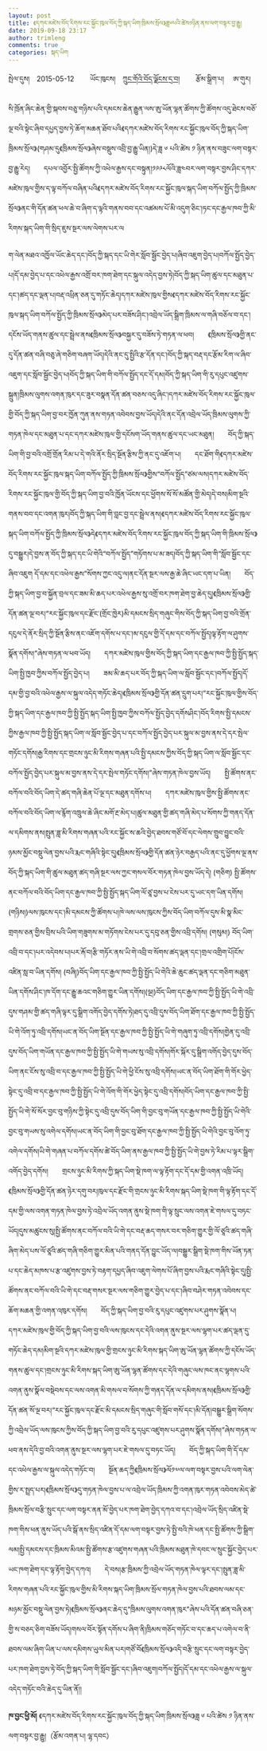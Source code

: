 ```yaml
---
layout: post
title: 《དཀར་མཛེས་བོད་རིགས་རང་སྐྱོང་ཁུལ་བོད་ཀྱི་སྐད་ཡིག་ཁྲིམས་སྲོལ》ཟླ༦པའི་ཚེས༡ཉིན་ནས་ལག་བསྟར་བྱ་རྒྱུ།
date: 2019-09-18 23:17
author: trimleng
comments: true
categories: སྐད་ཡིག
---
```

<!-- wp:paragraph -->
<p>

སྤེལ་དུས།　2015-05-12　　 ཡོང་ཁུངས།　<a href="http://tb.tibet.cn/">ཀྲུང་གོའི་བོད་ལྗོངས་དྲ་བ།</a>　　 རྩོམ་སྒྲིག་པ། 　ཨ་གུར། 　<br>སི་ཁྲོན་ཞིང་ཆེན་གྱི་སྐབས་བཅུ་གཉིས་པའི་དམངས་ཆེན་རྒྱུན་ལས་ཨུ་ཡོན་ལྷན་ཚོགས་ཀྱི་ཚོགས་འདུ་ཐེངས་བཅོ་ལྔ་བའི་སྟེང་ཞིབ་དཔྱད་བྱས་ཏེ་ཆོག་མཆན་ཐོབ་པའི《དཀར་མཛེས་བོད་རིགས་རང་སྐྱོང་ཁུལ་བོད་ཀྱི་སྐད་ཡིག་ཁྲིམས་སྲོལ》(གཤམ་དུ《ཁྲིམས་སྲོལ》ཞེས་བསྡུས་འབྲི་བྱ་རྒྱུ་ཡིན།)དེ་ཟླ ༦ པའི་ཚེས ༡ ཉིན་ནས་བཟུང་ལག་བསྟར་བྱ་རྒྱུ་རེད།　　དཔལ་འབྱོར་སྤྱི་ཚོགས་ཀྱི་འཕེལ་རྒྱས་དང་བསྟུན།༡༩༩༨ལོའི་ཟླ༤བར་ལག་བསྟར་བྱས་ཤིང་དཀར་མཛེས་ཁུལ་གྱིས་ད་ལྟ་བཀོལ་བཞིན་པའི《དཀར་མཛེས་བོད་རིགས་རང་སྐྱོང་ཁུལ་སྐད་ཡིག་བཀོལ་སྤྱོད་ཀྱི་ཁྲིམས་སྲོལ》ནང་གི་དོན་ཚན་ཕལ་ཆེ་བ་ཞིག་ད་ལྟའི་གནས་བབ་དང་འཚམས་པོ་མི་འདུག་ཅིང་།ཏང་དང་རྒྱལ་ཁབ་ཀྱི་མི་རིགས་སྐད་ཡིག་གི་སྲིད་ཇུས་སྔར་ལས་ལེགས་པར་ལ</p>
<!-- /wp:paragraph -->

<!-- wp:more -->
<!--more-->
<!-- /wp:more -->

<!-- wp:paragraph -->
<p>ག་ལེན་མཐའ་འཁྱོལ་ཡོང་ཆེད་དང་།བོད་ཀྱི་སྐད་དང་ཡི་གེར་སློབ་སྦྱོང་བྱེད་པ།ཞིབ་འཇུག་བྱེད་པ།བཀོལ་སྤྱོད་བྱེད་པ།དོ་དམ་བྱེད་པ་དང་འཕེལ་རྒྱས་འགྲོ་བར་ཁག་ཐེག་དང་སྐུལ་འདེད་བྱས་ཏེ།བོད་ཀྱི་སྐད་ཡིག་ཚུལ་དང་མཐུན་པ་དང་།ཚད་དང་ལྡན་པ།བརྡ་འཕྲིན་ཅན་དུ་གཏོང་ཆེད།དཀར་མཛེས་ཁུལ་གྱིས《དཀར་མཛེས་བོད་རིགས་རང་སྐྱོང་ཁུལ་སྐད་ཡིག་བཀོལ་སྤྱོད་ཀྱི་ཁྲིམས་སྲོལ》མེད་པར་བཟོས་ཤིང་།འབྲེལ་ཡོད་སྒྲིག་ཁྲིམས་ལ་གཞི་བཅོལ་བ་དང་།དངོས་ཡོད་གནས་ཚུལ་དང་སྦྲེལ་ནས《ཁྲིམས་སྲོལ》བསྐྱར་དུ་བཟོས་ཏེ་གཏན་ལ་ཕབ།　　《ཁྲིམས་སྲོལ》གྱི་ནང་དུ་དོན་ཚན་བཞི་བཅུ་ཞེ་གཅིག་བཞག་ཡོད།དེའི་ནང་དུ་སྤྱིའི་རྩ་དོན་དང་།བོད་ཀྱི་སྐད་བརྡ་དང་རྩོམ་རིག་ལ་ཞིབ་འཇུག་དང་སློབ་སྦྱོང་བྱེད་པ།བོད་ཀྱི་སྐད་ཡིག་གི་བཀོལ་སྤྱོད་དང་དོ་དམ།བོད་ཀྱི་སྐད་ཡིག་གི་རུ་དཔུང་འཛུགས་སྐྲུན།ཁྲིམས་ལུགས་འགན་ཁུར་དང་ཟུར་བསྣན་དོན་ཚན་བཅས་འདུ་ཞིང་།དཀར་མཛེས་བོད་རིགས་རང་སྐྱོང་ཁུལ་གྱི་བོད་ཀྱི་སྐད་ཡིག་བྱ་བར་ཁྱོན་ཀུན་ནས་གཏན་འབེབས་བྱས་ཡོད།དེའི་ནང་དོན་འབྲེལ་ཡོད་ཁྲིམས་ལུགས་ཀྱི་གཏན་ཁེལ་དང་མཐུན་པ་དང་དཀར་མཛེས་ཁུལ་གྱི་དངོསག་ཡོད་གནས་ཚུལ་དང་ཡང་མཐུན།　　བོད་ཀྱི་སྐད་ཡིག་གི་བྱ་བའི་འགྲོ་གྲོན་རིམ་པ་དེ་གའི་ནོར་སྲིད་སྔོན་རྩིས་ཀྱི་ནང་དུ་འཇོག་པ།　　དང་ཐོག་གི《དཀར་མཛེས་བོད་རིགས་རང་སྐྱོང་ཁུལ་སྐད་ཡིག་བཀོལ་སྤྱོད་ཀྱི་ཁྲིམས་སྲོལ》གྱིས“བཀོལ་སྤྱོད”ཙམ་ལས།དཀར་མཛེས་བོད་རིགས་རང་སྐྱོང་ཁུལ་གྱི་བོད་ཀྱི་སྐད་ཡིག་བྱ་བའི་ཁྱོན་ཡོངས་དང་ཕྱོགས་སོ་སོ་མཚོན་གྱི་མེད།དེ་བས།མིག་སྔའི་གནས་བབ་དང་འགན་ཁུར།བོད་ཀྱི་སྐད་ཡིག་གི་བླང་བྱ་དང་སྦྲེལ་ནས།《དཀར་མཛེས་བོད་རིགས་རང་སྐྱོང་ཁུལ་སྐད་ཡིག་བཀོལ་སྤྱོད་ཀྱི་ཁྲིམས་སྲོལ》དེ《དཀར་མཛེས་བོད་རིགས་རང་སྐྱོང་ཁུལ་བོད་ཀྱི་སྐད་ཡིག་གི་ཁྲིམས་སྲོལ》དུ་བསྒྱུར།དེ་བྱས་ན་བོད་ཀྱི་སྐད་དང་ཡི་གེའི“བཀོལ་སྤྱོད”གཏོགས་པ་མ་ཟད།བོད་ཀྱི་སྐད་ཡིག་གི“སློབ་སྦྱོང་དང་ཞིབ་འཇུག དོ་དམ་དང་འཕེལ་རྒྱས”སོགས་ཀྱང་འདུ་ལ།ནང་དོན་སྔར་ལས་རྒྱ་ཆེ་ཞིང་ཡང་དག་པ་ཡིན།　　བོད་ཀྱི་སྐད་ཡིག་བྱ་བ་སྐྱོན་བྲལ་དང་ཟམ་མི་ཆད་པར་འཕེལ་རྒྱས་སུ་འགྲོ་བར་ཁག་ཐེག་བྱ་ཆེད་དུ།《ཁྲིམས་སྲོལ》གྱི་དོན་ཚན་ལྔ་བར།“རང་སྐྱོང་ཁུལ་དང་རྫོང་(གྲོང་ཁྱེར)མི་དམངས་སྲིད་གཞུང་གིས་བོད་ཀྱི་སྐད་ཡིག་བྱ་བའི་གྲོན་དངུལ་དེ་ནོར་སྲིད་ཀྱི་སྔོན་རྩིས་ནང་འཇོག་དགོས་པ་དང་།མ་དངུལ་གྱི་དོ་དམ་དང་བཀོལ་སྤྱོད།ལྟ་རྟོག་ལ་ཤུགས་སྣོན་དགོས།”ཞེས་གཏན་ལ་ཕབ་ཡོད།　　དཀར་མཛེས་ཁུལ་གྱིས་བོད་ཀྱི་སྐད་ཡིག་དང་རྒྱལ་ཁབ་ཀྱི་སྤྱི་སྤྱོད་སྐད་ཡིག་སྤྱི་ཁྱབ་ཀྱིས་བཀོལ་སྤྱོད་བྱེད་པ།　　ཟམ་མི་ཆད་པར་བོད་ཀྱི་སྐད་ཡིག་ལ་སློབ་སྦྱོང་དང་།བཀོལ་སྤྱོད།དོ་དམ་གྱི་བྱ་བའི་འཕེལ་རྒྱས་ལ་སྐུལ་འདེད་གཏོང་ཆེད།《ཁྲིམས་སྲོལ》གྱི་དོན་ཚན་དྲུག་པར།“རང་སྐྱོང་ཁུལ་གྱིས་བོད་ཀྱི་སྐད་ཡིག་དང་རྒྱལ་ཁབ་ཀྱི་སྤྱི་སྤྱོད་སྐད་ཡིག་སྤྱི་ཁྱབ་ཀྱིས་བཀོལ་སྤྱོད་བྱེད་དགོསཤིང་།བོད་རིགས་སྤྱི་དམངས་ཀྱིས་རྒྱལ་ཁབ་ཀྱི་སྤྱི་སྤྱོད་སྐད་ཡིག་ལ་སློབ་སྦྱོང་བྱེད་པ་དང་བཀོལ་སྤྱོད་བྱེད་པར་སྐུལ་མ་བྱས་ནས་དེ་དར་སྤེལ་གཏོང་དགོས།རྒྱ་རིགས་དང་གྲངས་ཉུང་མི་རིགས་གཞན་པའི་སྤྱི་དམངས་ཀྱིས་བོད་ཀྱི་སྐད་ཡིག་ལ་སློབ་སྦྱོང་དང་བཀོལ་སྤྱོད་བྱེད་པར་སྐུལ་མ་བྱས་ནས་དེ་དར་སྤེལ་གཏོང་དགོས།”ཞེས་གཏན་ཁེལ་བྱས་ཡོད།　　སྤྱི་ཚོགས་ནང་བཀོལ་བའི་བོད་ཡིག་དེ་ཚད་གཞི་ཆེན་པོ་ལྔ་དང་མཐུན་དགོས་པ།　　དཀར་མཛེས་ཁུལ་གྱིས་སྤྱི་ཚོགས་ནང་བཀོལ་བའི་བོད་ཡིག་ལ་རྙོག་འཁྲུལ་ཆེ་ཞིང་མགོ་རྔ་མེད་པ།ཚུལ་མཐུན་གྱི་ཚད་གཞི་མེད་པ་སོགས་ཀྱི་གནད་དོན་ལ་དམིགས་ནས།སྤུན་ཟླ་མི་རིགས་གཞན་པའི་རང་སྐྱོང་ས་ཆའི་བྱེད་ཐབས་གཙོ་བོ་དང་ལེགས་གྲུབ་བྱུང་བའི་ཉམས་མྱོང་བསྡུ་ལེན་བྱས་པའི་རྨང་གཞིའི་སྟེང་དུ།《ཁྲིམས་སྲོལ》གྱི་དོན་ཚན་ཉེར་བརྒྱད་པའི་ནང་དུ་ཕྱོགས་ལྔ་ནས་བོད་ཀྱི་སྐད་ཡིག་གི་ཚུལ་མཐུན་ཚད་གཞི་སྔར་ལས་ཀྱང་གསལ་བོར་གཏན་ཁེལ་བྱས་ཡོད་དེ། (གཅིག) སྤྱི་ཚོགས་ནང་བཀོལ་བའི་བོད་ཡིག་དང་རྒྱལ་ཁབ་ཀྱི་སྤྱི་སྤྱོད་སྐད་ཡིག་ལོ་ཙཱ་བྱས་པ་ངེས་པར་དུ་ཡང་དག་ཡིན་དགོས། (གཉིས།)ལས་ཁུངས་དང་།མི་དམངས་ཀྱི་ཚོགས་པ།ཁེ་ལས་ལས་ཁུངས་ཀྱིས་བོད་ཡིག་བཀོལ་དུས་མི་སྣ་མིང་གྲགས་ཅན་གྱིས་བྲིས་པའི་ཡིག་གཟུགས་མ་གཏོགས་ངེས་པར་དུ་དབུ་ཅན་གྱིས་འབྲི་དགོས། (གསུམ།) བོད་ཡིག་འབྲི་བ་དང་།པར་འདེབས་པ།པར་རྐོ་བ།རྩི་གཏོར་ནས་ཡི་གེ་འབྲི་བ་སོགས་ཚད་ལྡན་དང་།གྲལ་འགྲིག་པོ།ངོས་འཛིན་སླ་བ་ཡིན་དགོས། (བཞི།)བོད་ཡིག་དང་རྒྱལ་ཁབ་ཀྱི་སྤྱི་སྤྱོད་ཡི་གེའི་ཆེ་ཆུང་ཚད་ལྡན་དང་གཅིག་མཐུན་ཡིན་དགོས་ཤིང་།ཁ་དོག་དང་རྒྱུ་ཆའང་གཅིག་གྱུར་ཡིན་དགོས།(ལྔ།)བོད་ཡིག་དང་རྒྱལ་ཁབ་ཀྱི་སྤྱི་སྤྱོད་ཡི་གེ་འབྲི་དུས་གཤམ་གྱི་ཚད་གཞི་ལྟར་དུ་སྒྲིག་འགོད་བྱེད་དགོས་ཏེ།ཐད་དུ་འབྲི་དུས་བོད་ཡིག་ཐོག་དང་རྒྱལ་ཁབ་ཀྱི་སྤྱི་སྤྱོད་ཡི་གེ་འོག་ཏུ་འབྲི་དགོས།ཡང་ན་བོད་ཡིག་སྔོན་དང་རྒྱལ་ཁབ་ཀྱི་སྤྱི་སྤྱོད་ཡི་གེ་གཞུག་ཏུ་འབྲི་དགོས།གྱེན་དུ་འབྲི་དུས་བོད་ཡིག་གཡོན་དང་རྒྱལ་ཁབ་ཀྱི་སྤྱི་སྤྱོད་ཡི་གེ་གཡས་སུ་འབྲི་དགོས།གོར་སྐོར་དུ་སྒྲིག་འགོད་བྱེད་དུས་བོད་ཡིག་ནང་ངོས་སུ་འབྲི་བ་དང་རྒྱལ་ཁབ་ཀྱི་སྤྱི་སྤྱོད་ཡི་གེ་ཕྱི་ངོས་སུ་འབྲི་དགོས།ཡང་ན་བོད་ཡིག་ཐོག་གི་གོར་ཕྱེད་སྟེང་དུ་འབྲི་བ་དང་རྒྱལ་ཁབ་ཀྱི་སྤྱི་སྤྱོད་ཡི་གེ་འོག་གི་གོར་ཕྱེད་སྟེང་དུ་འབྲི་དགོས།བོད་ཡིག་དང་རྒྱལ་ཁབ་ཀྱི་སྤྱི་སྤྱོད་ཡི་གེ་སོ་སོར་བྱང་བུ་གཉིས་ཀྱི་སྟེང་དུ་འབྲི་དུས་བོད་ཡིག་གི་བྱང་བུ་གཡོན་དང་རྒྱལ་ཁབ་ཀྱི་སྤྱི་སྤྱོད་ཡི་གེའི་བྱང་བུ་གཡས་སུ་འགེལ་དགོས།ཡང་ན་བོད་ཡིག་གི་བྱང་བུ་ཐོག་དང་རྒྱལ་ཁབ་ཀྱི་སྤྱི་སྤྱོད་ཡི་གེའི་བྱང་བུ་འོག་ཏུ་འགེལ་དགོས།ཡི་གེ་གཞན་པ་བཀོལ་དགོས་ཚེ་བོད་ཡིག་ནས་རྒྱལ་ཁབ་ཀྱི་སྤྱི་སྤྱོད་ཡི་གེ་བྱས་ཏེ་རིམ་པ་ལྟར་སྒྲིག་འགོད་བྱེད་དགོས།　　གྲངས་ཉུང་མི་རིགས་ཀྱི་སྐད་ཡིག་སྡེ་ཁག་ལ་ལྟ་རྟོག་དང་དོ་དམ་གྱི་འགན་འཁྲི་ཡོད།　　《ཁྲིམས་སྲོལ》གྱི་དོན་ཚན་ཉེར་དགུ་བར།ཁུལ་དང་རྫོང་གི་གྲངས་ཉུང་མི་རིགས་སྐད་ཡིག་སྡེ་ཁག་གི་ལྟ་རྟོག་དང་དོ་དམ་གྱི་ལས་འགན་གཏན་ཁེལ་བྱས་ཏེ་འབྲེལ་ཡོད་འགན་ནུས་སྡེ་ཁག་གི་ལྟ་སྲུང་ལས་འགན་ཇེ་གསལ་དུ་བཏང་ཡོད།དུས་མཚུངས་སུ།སྤྱི་ཚོགས་ནང་བཀོལ་བའི་ཡི་གེ་དང་བརྡ་ཆད་གསར་བར་གཅིག་གྱུར་གྱི་ལོ་ཙཱའི་ཚད་གཞི་ཞིག་མེད་པས་ལོ་ཙཱའི་ཚད་གཞི་གཅིག་གྱུར་མིན་པའི་གནད་དོན་བྱུང་ཡོད་ལ།བསྒྱུར་སྒྲིག་སྡེ་ཁག་གིས་ཡོན་ཏན་པ་དང་ཆེད་མཁས་པ་རྩ་འཛུགས་བྱས་ཏེ་བརྟག་དཔྱད་ཞིབ་འཇུག་ལེགས་པོ་ཞིག་བྱས་པའི་རྨང་གཞིའི་སྟེང་དུ།སྤྱི་ཚོགས་ནང་བཀོལ་བའི་ཡི་གེ་དང་བརྡ་གསར་སྔར་ལས་གཅིག་གྱུར་བྱེད་པ་དང་།ཞིབ་བཤེར་གཏན་འབེབས་དང་ཆོག་མཆན་གྱི་འགན་འཁུར་དགོས།　　བོད་ཀྱི་སྐད་ཡིག་བྱ་བའི་རུ་དཔུང་འཛུགས་པར་ཤུགས་སྣོན་པ།　　དཀར་མཛེས་ཁུལ་གྱི་བོད་ཀྱི་སྐད་ཡིག་བྱ་བའི་ལས་ཁུངས་དང་དེའི་འགན་ནུས་སྔར་ལས་ལྷག་པར་ཚད་ལྡན་དུ་གཏོང་ཆེད་དམ།མིག་སྔའི་དཀར་མཛེས་ཁུལ་གྱི་གྲངས་ཉུང་མི་རིགས་སྐད་ཡིག་ཨུ་ཡོན་ལྷན་ཚོགས་ཀྱི་དངོས་ཡོད་གནས་ཚུལ་དང་།གྲངས་ཉུང་མི་རིགས་སྐད་ཡིག་ཨུ་ཡོན་ལྷན་ཚོགས་དང་དེའི་གཞུང་ལས་ཁང་ནང་ལྷགས་པའི་འགན་ནུས་སྣོལ་བསྡེབས་དང་ལས་འགན་མི་གསལ་བ་སོགས་ཀྱི་གནད་དོན་ལ་དམིགས་ནས།《ཁྲིམས་སྲོལ》གྱི་དོན་ཚན་སོ་ལྔ་བར།“རང་སྐྱོང་ཁུལ་དང་རྫོང་མི་དམངས་སྲིད་གཞུང་གི་སློབ་གསོ་དང་།མི་དོན།བསྒྱུར་སྒྲིག་སོགས་ཀྱི་འབྲེལ་ཡོད་ལས་ཁུངས་ཀྱིས་བོད་ཀྱི་སྐད་ཡིག་བྱ་བའི་རུ་དཔུང་འཛུགས་པར་ཤུགས་སྣོན་དགོས།”ཞེས་གཏན་ལ་ཕབ་ནས་དེའི་བྱ་བའི་འགན་ནུས་སྔར་ལས་ལྷག་པར་ཇེ་གསལ་དུ་བཏང་ཡོད།　　བོད་ཀྱི་སྐད་ཡིག་གི་དོ་དམ་དང་འཕེལ་རྒྱས་ལ་སྐུལ་འདེད་གཏོང་བ།　　སྔོན་ཆད་ཀྱི《ཁྲིམས་སྲོལ》ལོ༡༧ལ་ལག་བསྟར་བྱས་པའི་ལག་ལེན་གྱིས་ར་སྤྲད་པར།《ཁྲིམས་སྲོལ》དུ་གཏན་ཁེལ་བྱས་པ་ལ་འབྲེལ་ཡོད་ཁྲིམས་ཀྱི་འགན་ཁུར་གཏན་འབེབས་མེད་ཚེ་ཁྲིམས་སྲོལ་བརྩི་སྲུང་དང་ལག་བསྟར་ནན་མོ་བྱེད་པར་ཁག་ཐེག་བྱེད་དཀའ་བ་དང་།འབྲེལ་ཡོད་སྲིད་འཛིན་སྡེ་ཁག་གིས་ཕན་ནུས་ཡོད་པའི་སྒོ་ནས་སྲིད་འཛིན་དོ་དམ་ལག་བསྟར་བྱས་ཏེ་སྤྱི་བའི་ཁེ་ཕན་དང་སྤྱི་ཚོགས་ཀྱི་སྒྲིག་ལམ།སྤྱི་དམངས་དང་ཁྲིམས་མིའམ་སྤྱི་ཚོགས་རྩ་འཛུགས་གཞན་པའི་ཁྲིམས་མཐུན་ཁེ་དབང་ལ་སྲུང་སྐྱོང་བྱེད་པར་ཡང་ཁག་ཐེག་དང་ལྟ་རྟོག་བྱེད་དཀའ།　　དེ་བས།རྩ་ཁྲིམས་ཀྱི་འབྲེལ་ཡོད་གཏན་ཁེལ་ལྟར་དང་།སྤུན་ཟླ་མི་རིགས་གཞན་པའི་རང་སྐྱོང་ཁུལ་གྱིས་མི་རིགས་སྐད་ཡིག་ཁྲིམས་སྲོལ་གཏན་ཁེལ་བྱས་པའི་ཐབས་ལམ་དང་མཉམ་མྱོང་བསྡུ་ལེན་བྱས་ཏེ།《ཁྲིམས་སྲོལ》ནང་ཆེད་དུ“ཁྲིམས་ལུགས་འགན་ཁུར”ཞེས་པའི་དོན་ཚན་བཞི་ཅན་གྱི་ས་བཅད་ཅིག་བཟོས་ཡོད།གསལ་བོར་སྟོན་དགོས་པ་ཞིག་ནི།ཁྲིམས་གཅོད་གཏོང་བ་དང་ཆད་པ་འགེལ་བ་ནི་ཐབས་ལམ་ཞིག་ཡིན་པ་ལས་དམིགས་ཡུལ་མིན་པར།གཙོ་བོ《ཁྲིམས་སྲོལ》འདི་བརྩི་སྲུང་དང་ལག་བསྟར་བྱེད་པར་ཁག་ཐེག་བྱས་ཏེ་བོད་ཀྱི་སྐད་ཡིག་གི་སློབ་སྦྱོང་དང་།ཞིབ་འཇུག།བཀོལ་སྤྱོད།དོ་དམ་དང་འཕེལ་རྒྱས་ལ་སྐུལ་འདེད་གཏོང་བའི་ཆེད་དུ་ཡིན་ནོ།།　　</p>
<!-- /wp:paragraph -->

<!-- wp:paragraph -->
<p><strong>ཁ་བྱང་ཕྱི་མོ།</strong> 《དཀར་མཛེས་བོད་རིགས་རང་སྐྱོང་ཁུལ་བོད་ཀྱི་སྐད་ཡིག་ཁྲིམས་སྲོལ》ཟླ ༦ པའི་ཚེས ༡ ཉིན་ནས་ལག་བསྟར་བྱ་རྒྱུ།（རྩོམ་འགན་པ། ལྷ་དབང） </p>
<!-- /wp:paragraph -->
